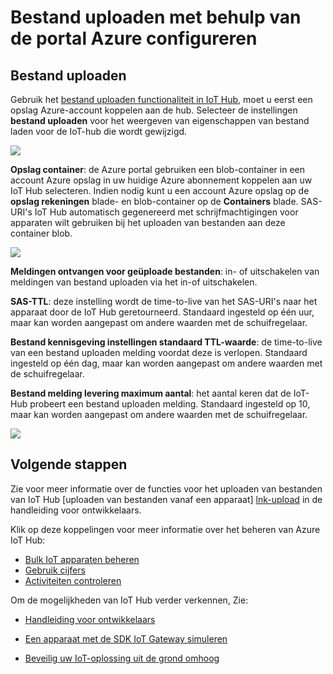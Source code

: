 <properties
     pageTitle="De Azure portal gebruiken voor het uploaden van het bestand configureren | Microsoft Azure"
     description="Een overzicht van het uploaden van het bestand met de Azure portal configureren"
     services="iot-hub"
     documentationCenter=""
     authors="dominicbetts"
     manager="timlt"
     editor=""/>

<tags
     ms.service="iot-hub"
     ms.devlang="na"
     ms.topic="article"
     ms.tgt_pltfrm="na"
     ms.workload="na"
     ms.date="09/30/2016"
     ms.author="dobett"/>

# <a name="configure-file-uploads-using-the-azure-portal"></a>Bestand uploaden met behulp van de portal Azure configureren

## <a name="file-upload"></a>Bestand uploaden

Gebruik het [bestand uploaden functionaliteit in IoT Hub][lnk-upload], moet u eerst een opslag Azure-account koppelen aan de hub. Selecteer de instellingen **bestand uploaden** voor het weergeven van eigenschappen van bestand laden voor de IoT-hub die wordt gewijzigd.

![][13]

**Opslag container**: de Azure portal gebruiken een blob-container in een account Azure opslag in uw huidige Azure abonnement koppelen aan uw IoT Hub selecteren. Indien nodig kunt u een account Azure opslag op de **opslag rekeningen** blade- en blob-container op de **Containers** blade. SAS-URI's IoT Hub automatisch gegenereerd met schrijfmachtigingen voor apparaten wilt gebruiken bij het uploaden van bestanden aan deze container blob.

![][14]

**Meldingen ontvangen voor geüploade bestanden**: in- of uitschakelen van meldingen van bestand uploaden via het in-of uitschakelen.

**SAS-TTL**: deze instelling wordt de time-to-live van het SAS-URI's naar het apparaat door de IoT Hub geretourneerd. Standaard ingesteld op één uur, maar kan worden aangepast om andere waarden met de schuifregelaar.

**Bestand kennisgeving instellingen standaard TTL-waarde**: de time-to-live van een bestand uploaden melding voordat deze is verlopen. Standaard ingesteld op één dag, maar kan worden aangepast om andere waarden met de schuifregelaar.

**Bestand melding levering maximum aantal**: het aantal keren dat de IoT-Hub probeert een bestand uploaden melding. Standaard ingesteld op 10, maar kan worden aangepast om andere waarden met de schuifregelaar.

![][15]

## <a name="next-steps"></a>Volgende stappen

Zie voor meer informatie over de functies voor het uploaden van bestanden van IoT Hub [uploaden van bestanden vanaf een apparaat] [ lnk-upload] in de handleiding voor ontwikkelaars.

Klik op deze koppelingen voor meer informatie over het beheren van Azure IoT Hub:

- [Bulk IoT apparaten beheren][lnk-bulk]
- [Gebruik cijfers][lnk-metrics]
- [Activiteiten controleren][lnk-monitor]

Om de mogelijkheden van IoT Hub verder verkennen, Zie:

- [Handleiding voor ontwikkelaars][lnk-devguide]
- [Een apparaat met de SDK IoT Gateway simuleren][lnk-gateway]
- [Beveilig uw IoT-oplossing uit de grond omhoog][lnk-securing]


  [13]: ./media/iot-hub-configure-file-upload/file-upload-settings.png
  [14]: ./media/iot-hub-configure-file-upload/file-upload-container-selection.png
  [15]: ./media/iot-hub-configure-file-upload/file-upload-selected-container.png

[lnk-upload]: iot-hub-devguide-file-upload.md

[lnk-bulk]: iot-hub-bulk-identity-mgmt.md
[lnk-metrics]: iot-hub-metrics.md
[lnk-monitor]: iot-hub-operations-monitoring.md

[lnk-devguide]: iot-hub-devguide.md
[lnk-gateway]: iot-hub-linux-gateway-sdk-simulated-device.md
[lnk-securing]: iot-hub-security-ground-up.md